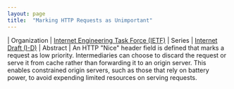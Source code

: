 ```yaml
---
layout: page
title:  "Marking HTTP Requests as Unimportant"
---
```


| Organization | [Internet Engineering Task Force (IETF)](..)
| Series | [Internet Draft (I-D)](..)
| Abstract | An HTTP "Nice" header field is defined that marks a request as low priority. Intermediaries can choose to discard the request or serve it from cache rather than forwarding it to an origin server. This enables constrained origin servers, such as those that rely on battery power, to avoid expending limited resources on serving requests.